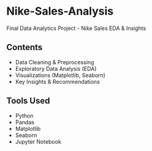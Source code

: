 # Nike-Sales-Analysis
Final Data Analytics Project - Nike Sales EDA &amp; Insights
## Contents
- Data Cleaning & Preprocessing
- Exploratory Data Analysis (EDA)
- Visualizations (Matplotlib, Seaborn)
- Key Insights & Recommendations

## Tools Used
- Python
- Pandas
- Matplotlib
- Seaborn
- Jupyter Notebook
